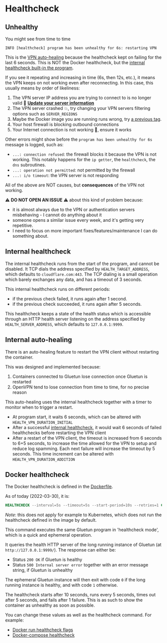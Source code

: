 # Healthcheck

## Unhealthy

You might see from time to time

```log
INFO [healthcheck] program has been unhealthy for 6s: restarting VPN
```

This is the [VPN auto-healing](#internal-auto-healing) because the healthcheck kept on failing for the last 6 seconds. This is NOT the Docker healthcheck, but the [internal healthcheck built-in the program](#internal-healthcheck).

If you see it repeating and increasing in time (6s, then 12s, etc.), it means the VPN keeps on not working even after reconnecting. In this case, this usually means by order of likeliness:

1. The VPN server IP address you are trying to connect to is no longer valid 🔌 [**Update your server information**](../setup/servers.md#update-the-vpn-servers-list)
1. The VPN server crashed 💥, try changing your VPN servers filtering options such as `SERVER_REGIONS`
1. Maybe the Docker image you are running runs wrong, try [a previous tag](../setup/docker-image-tags.md).
1. Your host firewall is blocking outbound connections
1. Your Internet connection is not working 🤯, ensure it works

Other errors might show before the `program has been unhealthy for 6s` message is logged, such as:

- `...: connection refused`: the firewall blocks it because the VPN is not working. This notably happens for the `ip getter`, the `healthcheck`, the `dns` subroutines.
- `...: operation not permitted`: not permitted by the firewall
- `...: i/o timeout`: the VPN server is not responding

All of the above are NOT causes, but **consequences** of the VPN not working.

⚠️ **DO NOT OPEN AN ISSUE** ⚠️ about this kind of problem because:

- it is almost always due to the VPN or authentication servers misbehaving - I cannot do anything about it
- someone opens a similar issue every week, and it's getting very repetitive.
- I need to focus on more important fixes/features/maintenance I can do something about.

## Internal healthcheck

The internal healthcheck runs from the start of the program, and cannot be disabled.
It TCP dials the address specified by `HEALTH_TARGET_ADDRESS`, which defaults to `cloudflare.com:443`.
The TCP dialing is a small operation which barely exchanges any data, and has a timeout of 3 seconds.

This internal healthcheck runs on different periods:

- if the previous check failed, it runs again after 1 second.
- if the previous check succeeded, it runs again after 5 seconds.

This healthcheck keeps a state of the health status which is accessible through an HTTP health server listening on the address specified by `HEALTH_SERVER_ADDRESS`, which defaults to `127.0.0.1:9999`.

## Internal auto-healing

There is an auto-healing feature to restart the VPN client without restarting the container.

This was designed and implemented because:

1. Containers connected to Gluetun lose connection once Gluetun is restarted
2. OpenVPN tend to lose connection from time to time, for no precise reason

This auto-healing uses the internal healthcheck together with a timer to monitor when to trigger a restart.

- At program start, it waits 6 seconds, which can be altered with `HEALTH_VPN_DURATION_INITIAL`
- After a successful [internal healthcheck](#internal-healthcheck), it would wait 6 seconds of failed healthchecks before restarting the VPN client
- After a restart of the VPN client, the timeout is increased from 6 seconds to 6+5 seconds, to increase the time allowed for the VPN to setup and reduce log spamming. Each next failure will increase the timeout by 5 seconds. This time increment  can be altered with `HEALTH_VPN_DURATION_ADDITION`

## Docker healthcheck

The Docker healthcheck is defined in the [Dockerfile](https://github.com/qdm12/gluetun/blob/master/Dockerfile).

As of today (2022-03-30), it is:

```Dockerfile
HEALTHCHECK --interval=5s --timeout=5s --start-period=10s --retries=1 CMD /gluetun-entrypoint healthcheck
```

*Note*: this does not apply for example to Kubernetes, which does not run the healthcheck defined in the image by default.

This command executes the same Gluetun program in 'healthcheck mode', which is a quick and ephemeral operation.

It queries the health HTTP server of the long running instance of Gluetun (at `http://127.0.0.1:9999/`).
The response can either be:

- Status `200 OK` if Gluetun is healthy
- Status `500 Internal server error` together with an error message string, if Gluetun is unhealthy

The ephemeral Gluetun instance will then exit with code `0` if the long running instance is healthy, and with code `1` otherwise.

The healthcheck starts after 10 seconds, runs every 5 seconds, times out after 5 seconds, and fails after 1 failure.
This is as such to show the container as unhealthy as soon as possible.

You can change these values as well as the healthcheck command. For example:

- [Docker run healthcheck flags](https://docs.docker.com/engine/reference/run/#healthcheck)
- [Docker-compose healthcheck](https://docs.docker.com/compose/compose-file/compose-file-v3/#healthcheck)
